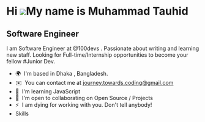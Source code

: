 Hi ![](https://user-images.githubusercontent.com/18350557/176309783-0785949b-9127-417c-8b55-ab5a4333674e.gif)My name is Muhammad Tauhid
=======================================================================================================================================

Software Engineer
-----------------

I am Software Engineer at @100devs . Passionate about writing </code> and learning new staff. Looking for Full-time/Internship opportunities to become your fellow #Junior Dev.

*   🌍  I'm based in Dhaka , Bangladesh.
*   ✉️  You can contact me at [journey.towards.coding@gmail.com](mailto:journey.towards.coding@gmail.com)
*   🧠  I'm learning JavaScript
*   🤝  I'm open to collaborating on Open Source / Projects
*   ⚡  I am dying for working with you. Don't tell anybody!
*   Skills 

